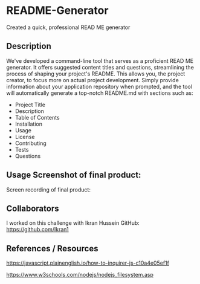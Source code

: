 # README-Generator

Created a quick, professional READ ME generator

## Description

We've developed a command-line tool that serves as a proficient READ ME generator. It offers suggested content titles and questions, streamlining the process of shaping your project's README. This allows you, the project creator, to focus more on actual project development. Simply provide information about your application repository when prompted, and the tool will automatically generate a top-notch README.md with sections such as:

- Project Title
- Description
- Table of Contents
- Installation
- Usage
- License
- Contributing
- Tests
- Questions

## Usage Screenshot of final product:

Screen recording of final product:

## Collaborators

I worked on this challenge with Ikran Hussein GitHub: https://github.com/Ikran1

## References / Resources

https://javascript.plainenglish.io/how-to-inquirer-js-c10a4e05ef1f

https://www.w3schools.com/nodejs/nodejs_filesystem.asp
